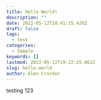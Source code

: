```yaml
---
title: Hello World!
description: ""
date: 2022-05-12T18:41:15.426Z
draft: false
tags:
  - test
categories:
  - Sample
keywords: []
lastmod: 2022-05-12T19:22:25.861Z
slug: hello-world
author: Alex Crocker
---
```


testing 123

